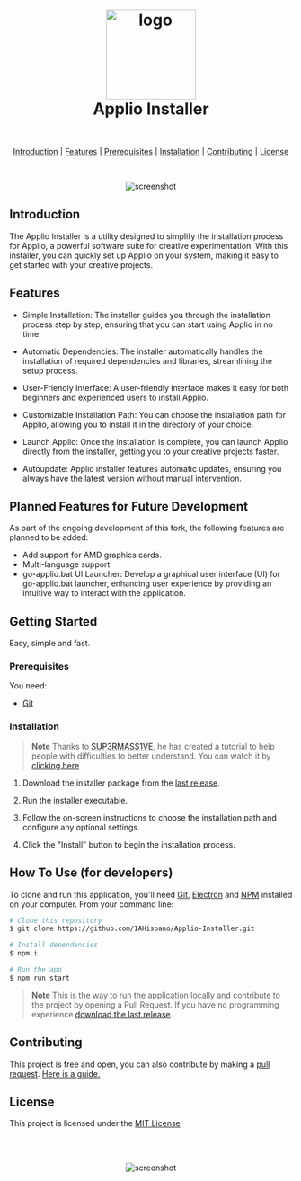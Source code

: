 <h1 align="center">
  <img src="https://media.discordapp.net/attachments/1139925179489853470/1152672457698848919/logotest.png?width=671&height=671" alt="logo" width="160" height="160">
  <br>
  <a>
  </a>
  Applio Installer
  <br>
</h1>

<p align="center">
  <br>
</p>

<p align="center">
  <a href="#introduction">Introduction</a> |
  <a href="#features">Features</a> |
  <a href="#prerequisites">Prerequisites</a> |
  <a href="#installation">Installation</a> |
  <a href="#contributing">Contributing</a> |
  <a href="#license">License</a>
</p>
<br>
<p align="center">
  <img src="https://github-production-user-asset-6210df.s3.amazonaws.com/67287120/268510590-69806933-2d99-47ed-9609-4388fd90b7eb.png" alt="screenshot">
</p>

## Introduction

The Applio Installer is a utility designed to simplify the installation process for Applio, a powerful software suite for creative experimentation. With this installer, you can quickly set up Applio on your system, making it easy to get started with your creative projects.

## Features

- Simple Installation: The installer guides you through the installation process step by step, ensuring that you can start using Applio in no time.

- Automatic Dependencies: The installer automatically handles the installation of required dependencies and libraries, streamlining the setup process.

- User-Friendly Interface: A user-friendly interface makes it easy for both beginners and experienced users to install Applio.

- Customizable Installation Path: You can choose the installation path for Applio, allowing you to install it in the directory of your choice.

- Launch Applio: Once the installation is complete, you can launch Applio directly from the installer, getting you to your creative projects faster.

- Autoupdate: Applio installer features automatic updates, ensuring you always have the latest version without manual intervention.


## Planned Features for Future Development
As part of the ongoing development of this fork, the following features are planned to be added:

- Add support for AMD graphics cards.
- Multi-language support
- go-applio.bat UI Launcher: Develop a graphical user interface (UI) for go-applio.bat launcher, enhancing user experience by providing an intuitive way to interact with the application.


## Getting Started

Easy, simple and fast.

### Prerequisites

You need:
- [Git](https://git-scm.com/)


### Installation

> **Note**
> Thanks to [SUP3RMASS1VE](https://www.youtube.com/@SUP3RMASS1VE/videos), he has created a tutorial to help people with difficulties to better understand. You can watch it by [clicking here](https://youtu.be/rTSG7qDjjCA).


1. Download the installer package from the [last release](https://github.com/IAHispano/Applio-Installer/releases).

2. Run the installer executable.

3. Follow the on-screen instructions to choose the installation path and configure any optional settings.

4. Click the "Install" button to begin the installation process.


## How To Use (for developers)

To clone and run this application, you'll need [Git](https://git-scm.com), [Electron](https://www.electronjs.org/es/) and [NPM](https://www.npmjs.com/) installed on your computer. From your command line:

```bash
# Clone this repository
$ git clone https://github.com/IAHispano/Applio-Installer.git

# Install dependencies
$ npm i

# Run the app
$ npm run start
```

> **Note**
> This is the way to run the application locally and contribute to the project by opening a Pull Request. If you have no programming experience [download the last release](https://github.com/IAHispano/Applio-Installer/releases).

## Contributing

This project is free and open, you can also contribute by making a [pull request](https://github.com/IAHispano/Applio-Installer/pulls). [Here is a guide.](https://docs.github.com/en/pull-requests/collaborating-with-pull-requests/proposing-changes-to-your-work-with-pull-requests/creating-a-pull-request)


## License
This project is licensed under the [MIT License](https://github.com/IAHispano/Applio-RVC-Fork/blob/main/LICENSE)

<br></br>

<p align="center">
  <img src="https://docs.applio.org/assets/applio.png" alt="screenshot">
</p>
